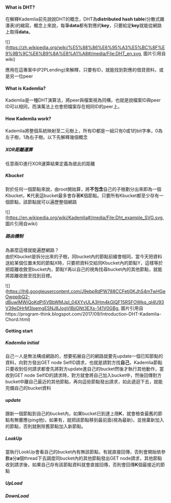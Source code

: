 #### What is DHT?

在解釋Kademlia前先說說DHT的概念，DHT為**distributed hash table**(分散式雜湊表)的縮寫，概念上來說，每筆**data**都有對應的**key**，只要給定**key**就能從網路上取得**data**。

![](https://zh.wikipedia.org/wiki/%E5%88%86%E6%95%A3%E5%BC%8F%E9%9B%9C%E6%B9%8A%E8%A1%A8#/media/File:DHT_en.svg, 圖片引用自wiki)

應用在這專案中(P2PLending)來解釋，只要有ID，就能找到對應的借貸資料，或是另一位peer

#### What is Kademlia?

Kademlia是一種DHT演算法，將peer與檔案視為同構，也就是說檔案ID與peer ID可以相同，而演萬法上也會把檔案存在相同ID的peer上。

#### How Kademlia work?

Kademlia將整個系統映射至二元樹上，所有ID都是一組只有0或1的bit字串，0為左子樹，1為右子樹。以下先解釋幾個概念

##### XOR距離運算

任意兩ID進行XOR運算結果定義為彼此的距離

##### Kbucket

對於任何一個節點來說，由root開始算，將**不包含**自己的子樹劃分出來即為一個Kbucket，**K**代表這bucket最多會存著**K**個節點。只要所有Kbucket都至少存有一個節點，該節點就可以遍歷整個網路

![](https://en.wikipedia.org/wiki/Kademlia#/media/File:Dht_example_SVG.svg, 圖片引用自wiki)

##### 路由機制

為甚麼這樣就能遍歷網路？  
由於Kbucket是拆分出來的子樹，同bucket內的節點前綴會相同，當今天把資料送給某個位置未知的節點X時，只要把資料交給同Kbucket內的節點Y，這樣等於把距離收斂至bucket內，節點Y再以自己的視角找尋bucket內的其他節點，就能將距離收斂至找到目標。

![](https://lh6.googleusercontent.com/J9ebpRdPW788CCFetj0KJhS4mTwHGeOwppibQ2-dBuwlMWjQoKdPi5VBbWMJpI_04XYvULA3Hm4kGIQF15RSFOWkq_qI4U93V39eDHrM3lxemgESNJ8JogVIBjjGNt3EXs-141V0GBg, 圖片引用自https://program-think.blogspot.com/2017/09/Introduction-DHT-Kademlia-Chord.html)

#### Getting start

##### Kademlia initial

自己一人是無法構成網路的，想要拓展自己的網路就要先update一個已知節點的資料，向對方發出GET node SelfID請求，也就是請對方找**自己**，Kademlia節點只要收到任何請求都會先將對方update進自己的bucket然後才執行其他動作，當收到GET node SelfID的請求時，對方就會將自己加入bucket中，然後回傳對方bucket中離自己最近的其他節點，再向這些節點發出請求，如此遞迴下去，就能完備自己的bucket資料

##### update

跟新一個節點到自己的bucket內，如果bucket已到達上限**K**，就會檢查最舊的節點有無響應(ping他)，如果有，就把該節點移到最前面(視為最新)，並捨棄新加入的節點，否則就刪除舊節點加入新節點。

##### LookUp

當執行LookUp會看自己的bucket內有無該節點，有就直接回傳，否則會開始依參數**a**分**a**個thread下去調度同bucket內的其他節點發出GET node請求，其他節點收到請求後，如果自己存有該節點資料就會直接回傳，否則會回傳**K**個最接近的節點

##### UpLoad

##### DownLoad
